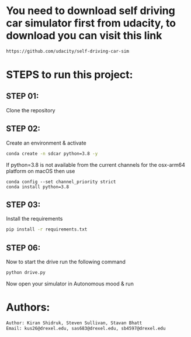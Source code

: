 # You need to download self driving car simulator first from udacity, to download you can visit this link
```bash
https://github.com/udacity/self-driving-car-sim
```

# STEPS to run this project:

## STEP 01: 
Clone the repository


## STEP 02: 
Create an environment & activate


```bash
conda create -n sdcar python=3.8 -y
```

If python=3.8 is not available from the current channels for the osx-arm64 platform on macOS then use


```conda config --add channels conda-forge
conda config --set channel_priority strict
conda install python=3.8
```

## STEP 03: 
Install the requirements


```bash
pip install -r requirements.txt
```


## STEP 06: 
Now to start the drive run the following command


```bash
python drive.py
```

Now open your simulator in Autonomous mood & run

# Authors:
```bash
Author: Kiran Shidruk, Steven Sullivan, Stavan Bhatt
Email: kus26@drexel.edu, sas683@drexel.edu, sb4597@drexel.edu

```

